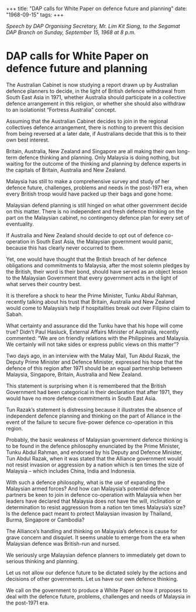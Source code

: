 +++ 
title: "DAP calls for White Paper on defence future and planning"
date: "1968-09-15"
tags:
+++

_Speech by DAP Organising Secretary, Mr. Lim Kit Siang, to the Segamat DAP Branch on Sunday, September 15, 1968 at 8 p.m._

# DAP calls for White Paper on defence future and planning

The Australian Cabinet is now studying a report drawn up by Australian defence planners to decide, in the light of British defence withdrawal from South East Asia in 1971, whether Australia should participate in a collective defence arrangement in this religion, or whether she should also withdraw to an isolationist “Fortress Australia” concept.

Assuming that the Australian Cabinet decides to join in the regional collectives defence arrangement, there is nothing to prevent this decision from being reversed at a later date, if Australians decide that this is to their own best interest.</u>

Britain, Australia, New Zealand and Singapore are all making their own long-term defence thinking and planning. Only Malaysia is doing nothing, but waiting for the outcome of the thinking and planning by defence experts in the capitals of Britain, Australia and New Zealand.

Malaysia has still to make a comprehensive survey and study of her defence future, challenges, problems and needs in the post-1971 era, when every British troop would have packed up their bags and gone home.

Malaysian defend planning is still hinged on what other government decide on this matter. There is no independent and fresh defence thinking on the part on the Malaysian cabinet, no contingency defence plan for every set of eventuality.

If Australia and New Zealand should decide to opt out of defence co-operation in South East Asia, the Malaysian government would panic, because this has clearly never occurred to them.

Yet, one would have thought that the British breach of her defence obligations and commitments to Malaysia, after the most solemn pledges by the British, their word is their bond, should have served as an object lesson to the Malaysian Government that every government acts in the light of what serves their country best.

It is therefore a shock to hear the Prime Minister, Tunku Abdul Rahman, recently talking about his trust that Britain, Australia and New Zealand would come to Malaysia’s help if hospitalities break out over Filipino claim to Sabah.

What certainty and assurance did the Tunku have that his hope will come true? Didn’t Paul Hasluck, External Affairs Minister of Australia, recently commented: “We are on friendly relations with the Philippines and Malaysia. We certainly will not take sides or express public views on this matter”?

Two days ago, in an interview with the Malay Mail, Tun Abdul Razak, the Deputy Prime Minister and Defence Minister, expressed his hope that the defence of this region after 1971 should be an equal partnership between Malaysia, Singapore, Britain, Australia and New Zealand.

This statement is surprising when it is remembered that the British Government had been categorical in their declaration that after 1971, they would have no more defence commitments in South East Asia.

Tun Razak’s statement is distressing because it illustrates the absence of independent defence planning and thinking on the part of Alliance in the event of the failure to secure five-power defence co-operation in this region.

Probably, the basic weakness of Malaysian government defence thinking is to be found in the defence philosophy enunciated by the Prime Minister, Tunku Abdul Rahman, and endorsed by his Deputy and Defence Minister, Tun Abdul Razak, when it was stated that the Alliance government would not resist invasion or aggression by a nation which is ten times the size of Malaysia – which includes China, India and Indonesia.

With such a defence philosophy, what is the use of expanding the Malaysian armed forces? And how can Malaysia’s potential defence partners be keen to join in defence co-operation with Malaysia when her leaders have declared that Malaysia does not have the will, inclination or determination to resist aggression from a nation ten times Malaysia’s size? Is the defence pact meant to protect Malaysian invasion by Thailand, Burma, Singapore or Cambodia?

The Alliance’s handling and thinking on Malaysia’s defence is cause for grave concern and disquiet. It seems unable to emerge from the era when Malaysian defence was British-run and nursed.

We seriously urge Malaysian defence planners to immediately get down to serious thinking and planning.

Let us not allow our defence future to be dictated solely by the actions and decisions of other governments. Let us have our own defence thinking.

We call on the government to produce a White Paper on how it proposes to deal with the defence future, problems, challenges and needs of Malaysia in the post-1971 era.
 
